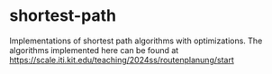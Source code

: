 # shortest-path
Implementations of shortest path algorithms with optimizations. The algorithms implemented here can be found at https://scale.iti.kit.edu/teaching/2024ss/routenplanung/start
